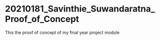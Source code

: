 # 20210181_Savinthie_Suwandaratna_Proof_of_Concept
This the proof of concept of my final year project module
